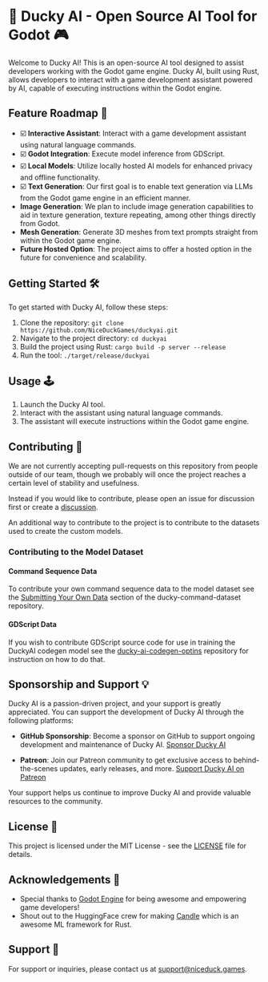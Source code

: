 # 🦆 Ducky AI - Open Source AI Tool for Godot 🎮

Welcome to Ducky AI! This is an open-source AI tool designed to assist developers working with the Godot game engine. Ducky AI, built using Rust, allows developers to interact with a game development assistant powered by AI, capable of executing instructions within the Godot engine.

## Feature Roadmap 🚀

- ☑️ **Interactive Assistant**: Interact with a game development assistant using natural language commands.
- ☑️ **Godot Integration**: Execute model inference from GDScript.
- ☑️ **Local Models**: Utilize locally hosted AI models for enhanced privacy and offline functionality.
- ☑️ **Text Generation**: Our first goal is to enable text generation via LLMs from the Godot game engine in an efficient manner.
- **Image Generation**: We plan to include image generation capabilities to aid in texture generation, texture repeating, among other things directly from Godot.
- **Mesh Generation**: Generate 3D meshes from text prompts straight from within the Godot game engine.
- **Future Hosted Option**: The project aims to offer a hosted option in the future for convenience and scalability.

## Getting Started 🛠️

To get started with Ducky AI, follow these steps:

1. Clone the repository: `git clone https://github.com/NiceDuckGames/duckyai.git`
2. Navigate to the project directory: `cd duckyai`
3. Build the project using Rust: `cargo build -p server --release`
4. Run the tool: `./target/release/duckyai`

## Usage 🕹️

1. Launch the Ducky AI tool.
2. Interact with the assistant using natural language commands.
3. The assistant will execute instructions within the Godot game engine.

## Contributing 🤝

We are not currently accepting pull-requests on this repository from people outside of our team, though we probably will once the project reaches a certain level of stability and usefulness.

Instead if you would like to contribute, please open an issue for discussion first or create a [discussion](https://github.com/NiceDuckGames/duckyai/discussions).

An additional way to contribute to the project is to contribute to the datasets used to create the custom models.

### Contributing to the Model Dataset
#### Command Sequence Data
To contribute your own command sequence data to the model dataset see the [Submitting Your Own Data](https://github.com/NiceDuckGames/DuckyCommandDataset?tab=readme-ov-file#submitting-training-data) section of the ducky-command-dataset repository.

#### GDScript Data
If you wish to contribute GDScript source code for use in training the DuckyAI codegen model see the [ducky-ai-codegen-optins](https://github.com/NiceDuckGames/ducky-ai-codegen-optins) repository for instruction on how to do that.

## Sponsorship and Support 💡

Ducky AI is a passion-driven project, and your support is greatly appreciated. You can support the development of Ducky AI through the following platforms:

- **GitHub Sponsorship**: Become a sponsor on GitHub to support ongoing development and maintenance of Ducky AI. [Sponsor Ducky AI](https://github.com/sponsors/NiceDuckGames)

- **Patreon**: Join our Patreon community to get exclusive access to behind-the-scenes updates, early releases, and more. [Support Ducky AI on Patreon](https://patreon.com/niceduckgames)

Your support helps us continue to improve Ducky AI and provide valuable resources to the community.

## License 📝

This project is licensed under the MIT License - see the [LICENSE](LICENSE) file for details.

## Acknowledgements 🙏

- Special thanks to [Godot Engine](https://godotengine.org/) for being awesome and empowering game developers!
- Shout out to the HuggingFace crew for making [Candle](https://github.com/huggingface/candle) which is an awesome ML framework for Rust.

## Support 📧

For support or inquiries, please contact us at support@niceduck.games.
